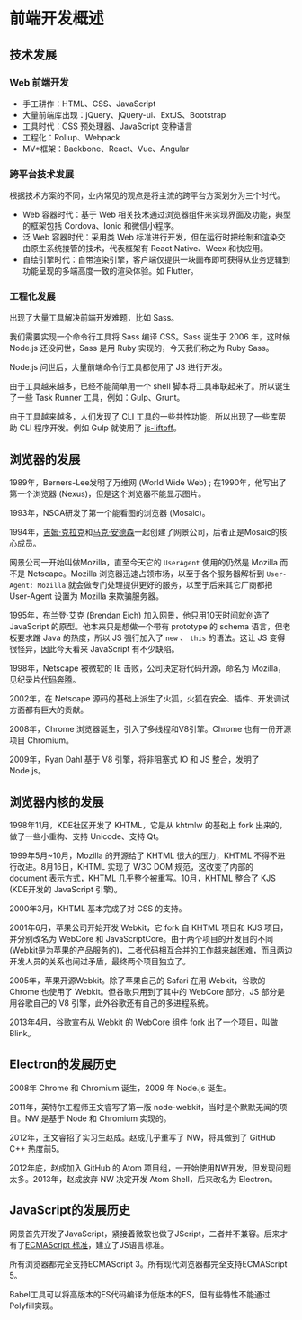 # 前端开发概述

## 技术发展
### Web 前端开发
- 手工耕作：HTML、CSS、JavaScript
- 大量前端库出现：jQuery、jQuery-ui、ExtJS、Bootstrap
- 工具时代：CSS 预处理器、JavaScript 变种语言
- 工程化：Rollup、Webpack
- MV*框架：Backbone、React、Vue、Angular

### 跨平台技术发展
根据技术方案的不同，业内常见的观点是将主流的跨平台方案划分为三个时代。
- Web 容器时代：基于 Web 相关技术通过浏览器组件来实现界面及功能，典型的框架包括 Cordova、Ionic 和微信小程序。
- 泛 Web 容器时代：采用类 Web 标准进行开发，但在运行时把绘制和渲染交由原生系统接管的技术，代表框架有 React Native、Weex 和快应用。
- 自绘引擎时代：自带渲染引擎，客户端仅提供一块画布即可获得从业务逻辑到功能呈现的多端高度一致的渲染体验。如 Flutter。

### 工程化发展
出现了大量工具解决前端开发难题，比如 Sass。

我们需要实现一个命令行工具将 Sass 编译 CSS。Sass 诞生于 2006 年，这时候 Node.js 还没问世，Sass 是用 Ruby 实现的，今天我们称之为 Ruby Sass。

Node.js 问世后，大量前端命令行工具都使用了 JS 进行开发。

由于工具越来越多，已经不能简单用一个 shell 脚本将工具串联起来了。所以诞生了一些 Task Runner 工具，例如：Gulp、Grunt。

由于工具越来越多，人们发现了 CLI 工具的一些共性功能，所以出现了一些库帮助 CLI 程序开发。例如 Gulp 就使用了 [js-liftoff](https://github.com/js-cli/js-liftoff)。

## 浏览器的发展

1989年，Berners-Lee发明了万维网 (World Wide Web) ; 在1990年，他写出了第一个浏览器 (Nexus)，但是这个浏览器不能显示图片。

1993年，NSCA研发了第一个能看图的浏览器 (Mosaic)。

1994年，[吉姆·克拉克](https://en.wikipedia.org/wiki/James_H._Clark)和[马克·安德森](https://en.wikipedia.org/wiki/Marc_Andreessen)一起创建了网景公司，后者正是Mosaic的核心成员。

网景公司一开始叫做Mozilla，直至今天它的 `UserAgent` 使用的仍然是 Mozilla 而不是 Netscape。Mozilla 浏览器迅速占领市场，以至于各个服务器解析到 `User-Agent: Mozilla` 就会做专门处理提供更好的服务，以至于后来其它厂商都把 User-Agent 设置为 Mozilla 来欺骗服务器。

1995年，布兰登·艾克 (Brendan Eich) 加入网景，他只用10天时间就创造了 JavaScript 的原型。他本来只是想做一个带有 prototype 的 schema 语言，但老板要求蹭 Java 的热度，所以 JS 强行加入了 `new` 、 `this` 的语法。这让 JS 变得很怪异，因此今天看来 JavaScript 有不少缺陷。

1998年，Netscape 被微软的 IE 击败，公司决定将代码开源，命名为 Mozilla，见纪录片[代码奔腾](https://www.bilibili.com/video/av15989846/)。

2002年，在 Netscape 源码的基础上派生了火狐，火狐在安全、插件、开发调试方面都有巨大的贡献。

2008年，Chrome 浏览器诞生，引入了多线程和V8引擎。Chrome 也有一份开源项目 Chromium。

2009年，Ryan Dahl 基于 V8 引擎，将非阻塞式 IO 和 JS 整合，发明了 Node.js。

## 浏览器内核的发展

1998年11月，KDE社区开发了 KHTML，它是从 khtmlw 的基础上 fork 出来的，做了一些小重构、支持 Unicode、支持 Qt。

1999年5月~10月，Mozilla 的开源给了 KHTML 很大的压力，KHTML 不得不进行改进。8月16日，KHTML 实现了 W3C DOM 规范，这改变了内部的 document 表示方式，KHTML 几乎整个被重写。10月，KHTML 整合了 KJS (KDE开发的 JavaScript 引擎)。

2000年3月，KHTML 基本完成了对 CSS 的支持。

2001年6月，苹果公司开始开发 Webkit，它 fork 自 KHTML 项目和 KJS 项目，并分别改名为 WebCore 和 JavaScriptCore。由于两个项目的开发目的不同 (Webkit是为苹果的产品服务的)，二者代码相互合并的工作越来越困难，而且两边开发人员的关系也闹过矛盾，最终两个项目独立了。

2005年，苹果开源Webkit。除了苹果自己的 Safari 在用 Webkit，谷歌的 Chrome 也使用了 Webkit。但谷歌只用到了其中的 WebCore 部分，JS 部分是用谷歌自己的 V8 引擎，此外谷歌还有自己的多进程系统。

2013年4月，谷歌宣布从 Webkit 的 WebCore 组件 fork 出了一个项目，叫做 Blink。

## Electron的发展历史
2008年 Chrome 和 Chromium 诞生，2009 年 Node.js 诞生。

2011年，英特尔工程师王文睿写了第一版 node-webkit，当时是个默默无闻的项目。NW 是基于 Node 和 Chromium 实现的。

2012年，王文睿招了实习生赵成。赵成几乎重写了 NW，将其做到了 GitHub C++ 热度前5。

2012年底，赵成加入 GitHub 的 Atom 项目组，一开始使用NW开发，但发现问题太多。2013年，赵成放弃 NW 决定开发 Atom Shell，后来改名为 Electron。

## JavaScript的发展历史
网景首先开发了JavaScript，紧接着微软也做了JScript，二者并不兼容。后来才有了[ECMAScript 标准](https://www.ecma-international.org/ecma-262/)，建立了JS语言标准。

所有浏览器都完全支持ECMAScript 3。所有现代浏览器都完全支持ECMAScript 5。

Babel工具可以将高版本的ES代码编译为低版本的ES，但有些特性不能通过Polyfill实现。
